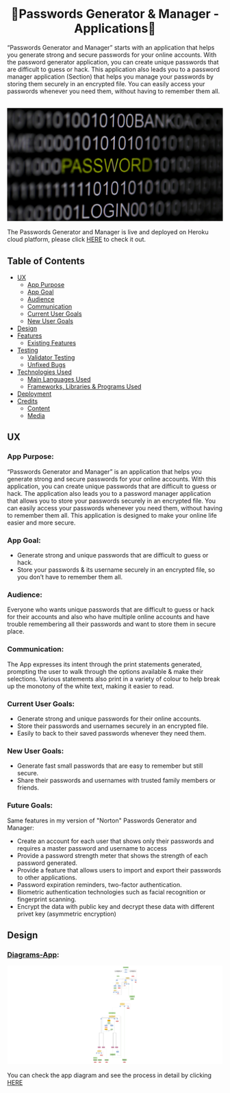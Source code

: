 <h1 align="center">🔐Passwords Generator & Manager - Applications🔐</h1>
“Passwords Generator and Manager” starts with an application that helps you generate strong and secure passwords for your online accounts. With the password generator application, you can create unique passwords that are difficult to guess or hack. This application also leads you to a password manager application (Section) that helps you manage your passwords by storing them securely in an encrypted file. You can easily access your passwords whenever you need them, without having to remember them all.<br></br>

![PWD-image](assets/readme-images/pwd.jpg)

The Passwords Generator and Manager is live and deployed on Heroku cloud platform, please click [HERE](https://password-generator-and-manager-a88bcb86c5e0.herokuapp.com/) to check it out.

## Table of Contents
+ [UX](#ux "UX")
  + [App Purpose](#App-purpose "App Purpose")
  + [App Goal](#App-goal "App Goal")
  + [Audience](#audience "Audience")
  + [Communication](#communication "Communication")
  + [Current User Goals](#current-user-goals "Current User Goals")
  + [New User Goals](#new-user-goals "New User Goals")
+ [Design](#design "Design")
+ [Features](#features "Features")
  + [Existing Features](#existing-features "Existing Features")
+ [Testing](#testing "Testing")
  + [Validator Testing](#validator-testing "Validator Testing")
  + [Unfixed Bugs](#unfixed-bugs "Unfixed Bugs")
+ [Technologies Used](#technologies-used "Technologies Used")
  + [Main Languages Used](#main-languages-used "Main Languages Used")
  + [Frameworks, Libraries & Programs Used](#frameworks-libraries-programs-used "Frameworks, Libraries & Programs Used")
+ [Deployment](#deployment "Deployment")
+ [Credits](#credits "Credits")
  + [Content](#content "Content")
  + [Media](#media "Media")

## UX

### App Purpose:
“Passwords Generator and Manager” is an application that helps you generate strong and secure passwords for your online accounts. With this application, you can create unique passwords that are difficult to guess or hack. The application also leads you to a password manager application that allows you to store your passwords securely in an encrypted file. You can easily access your passwords whenever you need them, without having to remember them all. This application is designed to make your online life easier and more secure.

### App Goal: 
- Generate strong and unique passwords that are difficult to guess or hack.
- Store your passwords & its username securely in an encrypted file, so you don’t have to remember them all.

### Audience:
Everyone who wants unique passwords that are difficult to guess or hack for their accounts and also who have multiple online accounts and have trouble remembering all their passwords and want to store them in secure place.

### Communication:
The App expresses its intent through the print statements generated, prompting the user to walk through the options available & make their selections. Various statements also print in a variety of colour to help break up the monotony of the white text, making it easier to read.

### Current User Goals:
- Generate strong and unique passwords for their online accounts.
- Store their passwords and usernames securely in an encrypted file.
- Easily to back to their saved passwords whenever they need them.

### New User Goals:
- Generate fast small passwords that are easy to remember but still secure.
- Share their passwords and usernames with trusted family members or friends.

### Future Goals:
Same features in my version of "Norton" Passwords Generator and Manager:
- Create an account for each user that shows only their passwords and requires a master password and username to access
- Provide a password strength meter that shows the strength of each password generated.
- Provide a feature that allows users to import and export their passwords to other applications.
- Password expiration reminders, two-factor authentication.
- Biometric authentication technologies such as facial recognition or fingerprint scanning.
- Encrypt the data with public key and decrypt these data with different privet key (asymmetric encryption)

## Design

### [Diagrams-App](https://app.diagrams.net/):
![App-Diagram](assets/readme-images/pp3-diagram.png)

You can check the app diagram and see the process in detail by clicking [HERE](pwds-generator-manager-diagram-pp3.drawio.html)